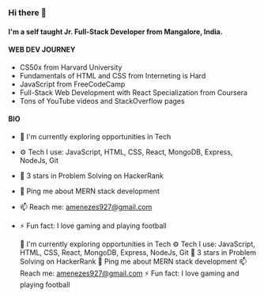 ### Hi there 👋


#### I'm a self taught Jr. Full-Stack Developer from Mangalore, India.


#### WEB DEV JOURNEY

- CS50x from Harvard University
- Fundamentals of HTML and CSS from Interneting is Hard
- JavaScript from FreeCodeCamp
- Full-Stack Web Development with React Specialization from Coursera
- Tons of YouTube videos and StackOverflow pages 

#### BIO

- 🏢 I'm currently exploring opportunities in Tech
- ⚙️ Tech I use: JavaScript, HTML, CSS, React, MongoDB, Express, NodeJs, Git
- 🌟 3 stars in Problem Solving on HackerRank
- 💬 Ping me about MERN stack development
- 📫 Reach me: amenezes927@gmail.com
- ⚡️ Fun fact: I love gaming and playing football






	 🏢 I'm currently exploring opportunities in Tech
	 ⚙️ Tech I use: JavaScript, HTML, CSS, React, MongoDB, Express, NodeJs, Git
	 🌟 3 stars in Problem Solving on HackerRank
	 💬 Ping me about MERN stack development
	 📫 Reach me: amenezes927@gmail.com
	 ⚡️ Fun fact: I love gaming and playing football
